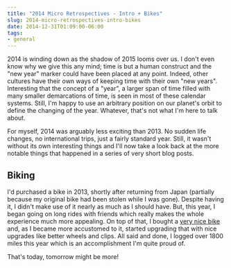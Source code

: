 ```yaml
---
title: "2014 Micro Retrospectives - Intro + Bikes"
slug: 2014-micro-retrospectives-intro-bikes
date: 2014-12-31T01:09:00-06:00
tags:
- general
---
```

2014 is winding down as the shadow of 2015 looms over us. I don't even know why we give this any mind; time is but a human construct and the "new year" marker could have been placed at any point. Indeed, other cultures have their own ways of keeping time with their own "new years". Interesting that the concept of a "year", a larger span of time filled with many smaller demarcations of time, is seen in most of these calendar systems. Still, I'm happy to use an arbitrary position on our planet's orbit to define the changing of the year. Whatever, that's not what I'm here to talk about.

For myself, 2014 was arguably less exciting than 2013. No sudden life changes, no international trips, just a fairly standard year. Still, it wasn't without its own interesting things and I'll now take a look back at the more notable things that happened in a series of very short blog posts.

## Biking

I'd purchased a bike in 2013, shortly after returning from Japan (partially because my original bike had been stolen while I was gone). Despite having it, I didn't make use of it nearly as much as I should have. But, this year, I began going on long rides with friends which really makes the whole experience much more appealing. On top of that, I bought a [very nice bike](http://www.cannondale.com/nam_en/2015/bikes/road/elite-road/caad8/caad8-6-tiagra) and, as I became more accustomed to it, started upgrading that with nice upgrades like better wheels and clips. All said and done, I logged over 1800 miles this year which is an accomplishment I'm quite proud of.

That's today, tomorrow might be more!
